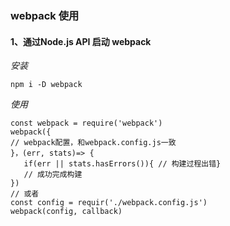 ### webpack 使用





#### 1、通过Node.js API 启动 webpack



*安装*

```
npm i -D webpack
```

*使用*

```
const webpack = require('webpack')
webpack({
// webpack配置，和webpack.config.js一致
}，(err, stats)=> {
   if(err || stats.hasErrors()){ // 构建过程出错} 
   // 成功完成构建
})
// 或者
const config = requir('./webpack.config.js')
webpack(config, callback)
```

